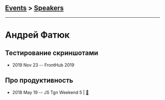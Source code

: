 ## [Events](../README.md) > [Speakers](../speakers.md)
---

# Андрей Фатюк

## Тестирование скриншотами
- 2019 Nov 23 -- FrontHub 2019    
## Про продуктивность
- 2018 May 19 -- JS Tgn Weekend 5  | [:notebook:](https://t.me/js_tgn/2621)  
